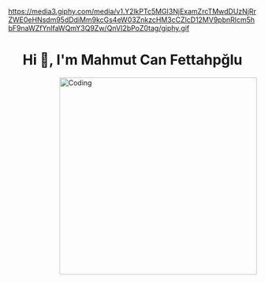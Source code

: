https://media3.giphy.com/media/v1.Y2lkPTc5MGI3NjExamZrcTMwdDUzNjRrZWE0eHNsdm95dDdiMm9kcGs4eW03ZnkzcHM3cCZlcD12MV9pbnRlcm5hbF9naWZfYnlfaWQmY3Q9Zw/QnVI2bPoZ0tag/giphy.gif
<h1 align="center">Hi 👋, I'm Mahmut Can Fettahpğlu</h1>
<img align="right" alt="Coding" width="400" src="  https://media3.giphy.com/media/v1.Y2lkPTc5MGI3NjExamZrcTMwdDUzNjRrZWE0eHNsdm95dDdiMm9kcGs4eW03ZnkzcHM3cCZlcD12MV9pbnRlcm5hbF9naWZfYnlfaWQmY3Q9Zw/QnVI2bPoZ0tag/giphy.gif">
